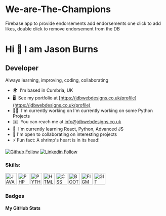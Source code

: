 # We-are-The-Champions
Firebase app to provide endorsements
add endorsements one click to add likes, double click to remove endorsement from the DB

# Hi 👋 I am Jason Burns
## Developer
Always learning, improving, coding, collaborating 

* 🌍  I'm based in Cumbria, UK
* 🖥️  See my portfolio at [https://jdbwebdesigns.co.uk/profile](https://jdbwebdesigns.co.uk/profile)
* 👨‍💻  I'm currently working on I'm currently working on some Python Projects
* ✉️  You can reach me at [info@jdbwebdesigns.co.uk](mailto:info@jdbwebdesigns.co.uk)
* 🧠  I'm currently learning React, Python, Advanced JS
* 🤝  I'm open to collaborating on interesting projects
* ⚡ Fun fact: A shrimp's heart is in its head!

[![Github Follow](https://img.shields.io/badge/Github-100000?style=flat&logo=github&logoColor=white)](https://github.com/https://github.com/Jasonburns234)
[![Linkedin Follow](https://img.shields.io/badge/Linkedin-0077B5?style=flat&logo=linkedin&logoColor=white)](https://www.linkedin.com/in/https://www.linkedin.com/in/jason-burns-8989931a8/)


<h3 align="left">Skills:</h3>
<p align="left">

<a href="https://www.javascript.com/" target="_blank" rel="noreferrer"><img src="https://cdn.jsdelivr.net/gh/devicons/devicon/icons/javascript/javascript-original.svg" width="36" height="36" alt="JAVASCRIPT" /></a>
<a href="https://www.php.net/" target="_blank" rel="noreferrer"><img src="https://cdn.jsdelivr.net/gh/devicons/devicon/icons/php/php-original.svg" width="36" height="36" alt="PHP" /></a>
<a href="https://www.python.org/" target="_blank" rel="noreferrer"><img src="https://cdn.jsdelivr.net/gh/devicons/devicon/icons/python/python-original.svg" width="36" height="36" alt="PYTHON" /></a>
<a href="https://developer.mozilla.org/en-US/docs/Web/HTML" target="_blank" rel="noreferrer"><img src="https://cdn.jsdelivr.net/gh/devicons/devicon/icons/html5/html5-original.svg" width="36" height="36" alt="HTML" /></a> 
<a href="https://developer.mozilla.org/en-US/docs/Web/CSS" target="_blank" rel="noreferrer"><img src="https://cdn.jsdelivr.net/gh/devicons/devicon/icons/css3/css3-original.svg" width="36" height="36" alt="CSS" /></a> 
<a href="https://getbootstrap.com/" target="_blank" rel="noreferrer"><img src="https://cdn.jsdelivr.net/gh/devicons/devicon/icons/bootstrap/bootstrap-original.svg" width="36" height="36" alt="BOOTSTRAP" /></a> 
<a href="https://www.figma.com/" target="_blank" rel="noreferrer"><img src="https://cdn.jsdelivr.net/gh/devicons/devicon/icons/figma/figma-original.svg" width="36" height="36" alt="FIGMA" /></a>
<a href="https://git-scm.com/" target="_blank" rel="noreferrer"><img src="https://cdn.jsdelivr.net/gh/devicons/devicon/icons/git/git-original.svg" width="36" height="36" alt="GIT" /></a>

</p>


### Badges

<h4>My GitHub Stats</h4>
